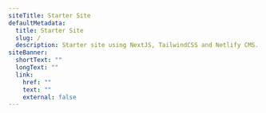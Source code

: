 ```yaml
---
siteTitle: Starter Site
defaultMetadata:
  title: Starter Site
  slug: /
  description: Starter site using NextJS, TailwindCSS and Netlify CMS.
siteBanner:
  shortText: ""
  longText: ""
  link:
    href: ""
    text: ""
    external: false
---
```

